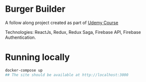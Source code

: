 # Burger Builder

A follow along project created as part of [Udemy Course](https://www.udemy.com/course/react-the-complete-guide-incl-redux/)

Technologies: ReactJs, Redux, Redux Saga, Firebase API, Firebase Authentication.

# Running locally

```bash
docker-compose up
## The site should be available at http://localhost:3000
```